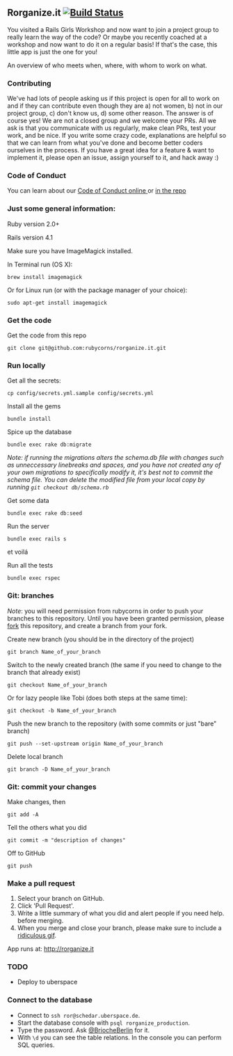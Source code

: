 
## Rorganize.it [![Build Status](https://travis-ci.org/rubycorns/rorganize.it.svg?branch=master)](https://travis-ci.org/rubycorns/rorganize.it)

You visited a Rails Girls Workshop and now want to join a project group to really learn the way of the code? Or maybe you recently coached at a workshop and now want to do it on a regular basis! If that's the case, this little app is just the one for you!

An overview of who meets when, where, with whom to work on what.

### Contributing

We've had lots of people asking us if this project is open for all to work on and if they can contribute
even though they are a) not women, b) not in our project group, c) don't know us, d) some other reason. The answer is of course yes! We are not a closed group and we welcome your PRs. All we ask is that you communicate with us regularly, make clean PRs, test your work, and be nice. If you write some crazy code, explanations are helpful so that we can learn
from what you've done and become better coders ourselves in the process. If you have a great idea for a feature & want to implement it, please open an issue, assign yourself to it, and hack away :)

### Code of Conduct

You can learn about our [Code of Conduct online ](http://rorganize.it/conduct) or [in the repo](https://github.com/rubycorns/rorganize.it/blob/master/CODE_OF_CONDUCT.md)

### Just some general information:

Ruby version 2.0+

Rails version 4.1

Make sure you have ImageMagick installed.

In Terminal run (OS&nbsp;X):

    brew install imagemagick

Or for Linux run (or with the package manager of your choice):

    sudo apt-get install imagemagick

### Get the code
Get the code from this repo

    git clone git@github.com:rubycorns/rorganize.it.git


### Run locally

Get all the secrets:

    cp config/secrets.yml.sample config/secrets.yml

Install all the gems

    bundle install

Spice up the database

    bundle exec rake db:migrate
*Note: if running the migrations alters the schema.db file with changes such as unneccessary linebreaks and spaces, and you have not created any of your own migrations to specifically modify it, it's best not to commit the schema file. You can delete the modified file from your local copy by running `git checkout db/schema.rb`*

Get some data

    bundle exec rake db:seed

Run the server

    bundle exec rails s

et voilá

Run all the tests

    bundle exec rspec


### Git: branches
*Note*: you will need permission from rubycorns in order to push your branches to this repository.
Until you have been granted permission, please [fork](https://help.github.com/articles/fork-a-repo/) this repository,
and create a branch from your fork.  

Create new branch (you should be in the directory of the project)

    git branch Name_of_your_branch

Switch to the newly created branch (the same if you need to change to the branch that already exist)

    git checkout Name_of_your_branch

Or for lazy people like Tobi (does both steps at the same time):

    git checkout -b Name_of_your_branch    

Push the new branch to the repository (with some commits or just "bare" branch)

    git push --set-upstream origin Name_of_your_branch

Delete local branch

    git branch -D Name_of_your_branch


### Git: commit your changes
Make changes, then

    git add -A

Tell the others what you did

    git commit -m "description of changes"

Off to GitHub

    git push

### Make a pull request
1. Select your branch on GitHub.
2. Click 'Pull Request'.
3. Write a little summary of what you did and alert people if you need help.
before merging.
4. When you merge and close your branch, please make sure to include a [ridiculous gif](https://github.com/rubycorns/RailsGirlsApp/pull/281#issuecomment-64454385).

App runs at: http://rorganize.it

### TODO
- Deploy to uberspace

### Connect to the database

- Connect to `ssh ror@schedar.uberspace.de`.  
- Start the database console with `psql rorganize_production`.
- Type the password. Ask [@BriocheBerlin](https://github.com/BriocheBerlin) for it.
- With `\d` you can see the table relations. In the console you can perform SQL queries.
